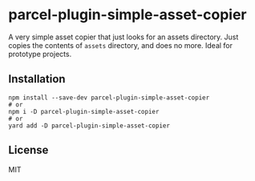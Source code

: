 # parcel-plugin-simple-asset-copier

A very simple asset copier that just looks for an assets directory. Just copies the contents of `assets` directory, and does no more. Ideal for prototype projects.

## Installation

```
npm install --save-dev parcel-plugin-simple-asset-copier
# or
npm i -D parcel-plugin-simple-asset-copier
# or
yard add -D parcel-plugin-simple-asset-copier
```

## License

MIT